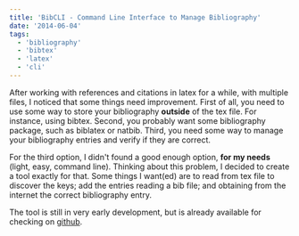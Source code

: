 ```yaml
---
title: 'BibCLI - Command Line Interface to Manage Bibliography'
date: '2014-06-04'
tags:
  - 'bibliography'
  - 'bibtex'
  - 'latex'
  - 'cli'
---
```


After working with references and citations in latex for a while, with
multiple files, I noticed that some things need improvement.  First of all, you
need to use some way to store your bibliography **outside** of the
tex file. For instance, using bibtex.  Second, you probably want some
bibliography package, such as biblatex or natbib.  Third, you need some way to
manage your bibliography entries and verify if they are correct.

For the third option, I didn't found a good enough option, **for my
needs** (light, easy, command line). Thinking about this problem, I
decided to create a tool exactly for that. Some things I want(ed) are to read
from tex file to discover the keys; add the entries reading a bib file; and
obtaining from the internet the correct bibliography entry.

The tool is still in very early development, but is already available for
checking on [github](https://github.com/abelsiqueira/bibcli).
